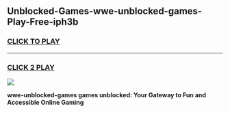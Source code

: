 
## Unblocked-Games-wwe-unblocked-games-Play-Free-iph3b
<h3>
<a href="https://premium76.site?title=wwe-unblocked-games&ref=17A">CLICK TO PLAY</a></h3>
<hr>

<h3>
<a href="https://premium76.site?title=wwe-unblocked-games&ref=17A">CLICK 2 PLAY</a>
  
</h3>

<a href="https://premium76.site?title=wwe-unblocked-games&ref=17A"><img src="https://clearcache.store/games.png"></a>


**wwe-unblocked-games games unblocked: Your Gateway to Fun and Accessible Online Gaming**

